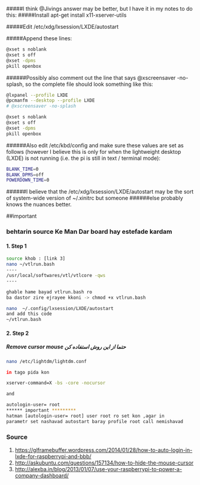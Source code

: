 #####I think @Jivings answer may be better, but I have it in my notes to do this:
#####Install apt-get install x11-xserver-utils

#####Edit /etc/xdg/lxsession/LXDE/autostart


#####Append these lines:
```bash
@xset s noblank
@xset s off
@xset -dpms
pkill openbox
```


######Possibly also comment out the line that says @xscreensaver -no-splash, so the complete file should look something like this:
```bash
@lxpanel --profile LXDE
@pcmanfm --desktop --profile LXDE
# @xscreensaver -no-splash

@xset s noblank
@xset s off
@xset -dpms
pkill openbox
```
######Also edit /etc/kbd/config and make sure these values are set as follows (however I believe this is only for when the lightweight desktop (LXDE) is not running (i.e. the pi is still in text / terminal mode):
```bash
BLANK_TIME=0
BLANK_DPMS=off
POWERDOWN_TIME=0
```

######I believe that the /etc/xdg/lxsession/LXDE/autostart may be the sort of system-wide version of ~/.xinitrc but someone ######else probably knows the nuances better.

##important
### behtarin source Ke Man Dar board hay estefade kardam
#### 1. Step 1
```bash
source khob : [link 3]
nano ~/vtlrun.bash
----
/usr/local/softwares/vtl/vtlcore -qws
----

ghable hame bayad vtlrun.bash ro 
ba dastor zire ejrayee kkoni -> chmod +x vtlrun.bash

nano  ~/.config/lxsession/LXDE/autostart 
and add this code 
~/vtlrun.bash
```
#### 2. Step 2
##### Remove cursor mouse  حتما از این روش استفاده کن
```bash
nano /etc/lightdm/lightdm.conf

in tago pida kon 

xserver-command=X -bs -core -nocursor

and 

autologin-user= root
****** important *********
hatman [autologin-user= root] user root ro set kon ,agar in
parametr set nashavad autostart baray profile root call nemishavad 
```
### Source 
1. https://glframebuffer.wordpress.com/2014/01/28/how-to-auto-login-in-lxde-for-raspberrypi-and-bbb/
2. http://askubuntu.com/questions/157134/how-to-hide-the-mouse-cursor
3. http://alexba.in/blog/2013/01/07/use-your-raspberrypi-to-power-a-company-dashboard/


